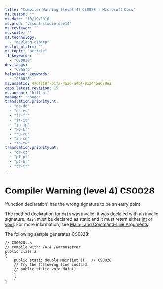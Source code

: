 ```yaml
---
title: "Compiler Warning (level 4) CS0028 | Microsoft Docs"
ms.custom: ""
ms.date: "10/19/2016"
ms.prod: "visual-studio-dev14"
ms.reviewer: ""
ms.suite: ""
ms.technology: 
  - "devlang-csharp"
ms.tgt_pltfrm: ""
ms.topic: "article"
f1_keywords: 
  - "CS0028"
dev_langs: 
  - "CSharp"
helpviewer_keywords: 
  - "CS0028"
ms.assetid: 47df919f-01fa-45ae-a4b7-912445e679e2
caps.latest.revision: 15
ms.author: "billchi"
manager: "douge"
translation.priority.ht: 
  - "de-de"
  - "es-es"
  - "fr-fr"
  - "it-it"
  - "ja-jp"
  - "ko-kr"
  - "ru-ru"
  - "zh-cn"
  - "zh-tw"
translation.priority.mt: 
  - "cs-cz"
  - "pl-pl"
  - "pt-br"
  - "tr-tr"
---
```

# Compiler Warning (level 4) CS0028
'function declaration' has the wrong signature to be an entry point  
  
 The method declaration for `Main` was invalid: it was declared with an invalid signature. `Main` must be declared as static and it must return either [int](../Topic/int%20\(C%23%20Reference\).md) or [void](../Topic/void%20\(C%23%20Reference\).md). For more information, see [Main() and Command-Line Arguments](../Topic/Main\(\)%20and%20Command-Line%20Arguments%20\(C%23%20Programming%20Guide\).md).  
  
 The following sample generates CS0028:  
  
```  
// CS0028.cs  
// compile with: /W:4 /warnaserror  
public class a  
{  
    public static double Main(int i)   // CS0028  
    // Try the following line instead:  
    // public static void Main()  
    {  
    }  
}  
```